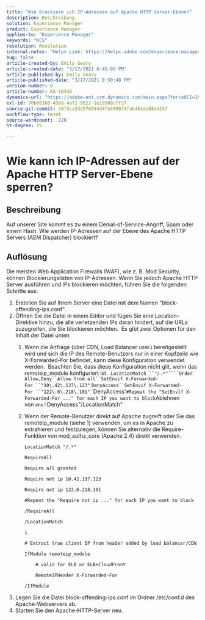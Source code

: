 ```yaml
---
title: "Wie blockiere ich IP-Adressen auf Apache HTTP Server-Ebene?"
description: Beschreibung
solution: Experience Manager
product: Experience Manager
applies-to: "Experience Manager"
keywords: "KCS"
resolution: Resolution
internal-notes: "Helpx Link: https://helpx.adobe.com/experience-manager/kb/block-ips-apache-http-server.html#remoteip_module"
bug: false
article-created-by: Emily Geary
article-created-date: "3/17/2021 8:45:08 PM"
article-published-by: Emily Geary
article-published-date: "3/17/2021 8:50:48 PM"
version-number: 8
article-number: KA-16446
dynamics-url: "https://adobe-ent.crm.dynamics.com/main.aspx?forceUCI=1&pagetype=entityrecord&etn=knowledgearticle&id=ad7893a3-6187-eb11-a812-000d3a593216"
exl-id: 70b66160-438a-4af1-9622-1e1d508cff2f
source-git-commit: e8f4ca2dd578944d4fe399074fab461de88ad247
workflow-type: tm+mt
source-wordcount: '226'
ht-degree: 1%

---
```


# Wie kann ich IP-Adressen auf der Apache HTTP Server-Ebene sperren?

## Beschreibung


Auf unserer Site kommt es zu einem Denial-of-Service-Angriff, Spam oder einem Hash. Wie werden IP-Adressen auf der Ebene des Apache HTTP Servers (AEM Dispatcher) blockiert?


## Auflösung


Die meisten Web Application Firewalls (WAF), wie z. B. Mod Security, können Blockierungslisten von IP-Adressen. Wenn Sie jedoch Apache HTTP Server ausführen und IPs blockieren möchten, führen Sie die folgenden Schritte aus:

1. Erstellen Sie auf Ihrem Server eine Datei mit dem Namen &quot;block-offending-ips.conf&quot;.
2. Öffnen Sie die Datei in einem Editor und fügen Sie eine Location-Direktive hinzu, die alle verletzenden IPs daran hindert, auf die URLs zuzugreifen, die Sie blockieren möchten.  Es gibt zwei Optionen für den Inhalt der Datei unten
   1. Wenn die Anfrage (über CDN, Load Balancer usw.) bereitgestellt wird und sich die IP des Remote-Benutzers nur in einer Kopfzeile wie X-Forwarded-For befindet, kann diese Konfiguration verwendet werden.  Beachten Sie, dass diese Konfiguration nicht gilt, wenn das remoteip_module konfiguriert ist.  `LocationMatch ``"/.*"````Order Allow,Deny``Allow from all``SetEnvif X-Forwarded-For ``"10\.42\.137\.123"` `DenyAccess``SetEnvif X-Forwarded-For ``"122\.6\.218\.101"` `DenyAccess&#39;``#Repeat the "SetEnvlf X-Forwarded-For ..." for each IP you want to block``Ablehnen von ``env``=DenyAccess&quot;/LocationMatch&quot;
   2. Wenn der Remote-Benutzer direkt auf Apache zugreift oder Sie das remoteip_module (siehe 1) verwenden, um es in Apache zu extrahieren und festzulegen, können Sie alternativ die Require-Funktion von mod_authz_core (Apache 2.4) direkt verwenden.


      `LocationMatch "/.*"`


      `RequireAll`


      `Require all granted`


      `Require not ip 10.42.137.123`


      `Require not ip 122.6.218.101`


      `#Repeat the "Require not ip ..." for each IP you want to block`


      `/RequireAll`


      `/LocationMatch`


      `1`


      `# Extract true client IP from header added by load balancer/CDN`


      `IfModule remoteip_module`


      `    # valid for ELB or ELB+CloudFront`


      `    RemoteIPHeader X-Forwarded-For`


      `/IfModule`
3. Legen Sie die Datei block-offending-ips.conf im Ordner /etc/conf.d des Apache-Webservers ab.
4. Starten Sie den Apache-HTTP-Server neu.
